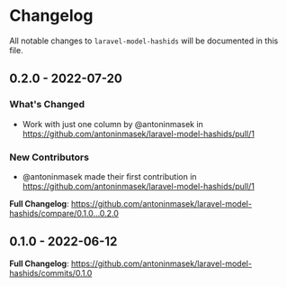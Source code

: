 # Changelog

All notable changes to `laravel-model-hashids` will be documented in this file.

## 0.2.0 - 2022-07-20

### What's Changed

- Work with just one column by @antoninmasek in https://github.com/antoninmasek/laravel-model-hashids/pull/1

### New Contributors

- @antoninmasek made their first contribution in https://github.com/antoninmasek/laravel-model-hashids/pull/1

**Full Changelog**: https://github.com/antoninmasek/laravel-model-hashids/compare/0.1.0...0.2.0

## 0.1.0 - 2022-06-12

**Full Changelog**: https://github.com/antoninmasek/laravel-model-hashids/commits/0.1.0
